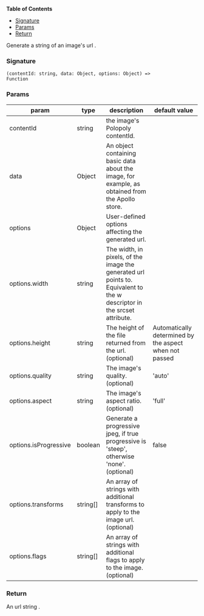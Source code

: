 <!-- START doctoc generated TOC please keep comment here to allow auto update -->
<!-- DON'T EDIT THIS SECTION, INSTEAD RE-RUN doctoc TO UPDATE -->
**Table of Contents**

- [Signature](#signature)
- [Params](#params)
- [Return](#return)

<!-- END doctoc generated TOC please keep comment here to allow auto update -->

Generate a string of an image's url .

### Signature
<code>(contentId: string, data: Object, options: Object) => Function</code>

### Params
| param | type | description | default value |
|-------|------|-------------|---------------|
| contentId| string | the image's Polopoly contentId. |
| data| Object | An object containing basic data about the image, for example, as obtained from the Apollo store. |
| options | Object | User-defined options affecting the generated url.|  
| options.width | string | The width, in pixels, of the image the generated url points to. Equivalent to the w descriptor in the srcset attribute.|
| options.height | string | The height of the file returned from the url. (optional) | Automatically determined by the aspect when not passed | 
| options.quality | string | The image's quality. (optional) | 'auto' |
| options.aspect | string | The image's aspect ratio. (optional) | 'full' |
| options.isProgressive | boolean | Generate a progressive jpeg, if true progressive is 'steep', otherwise 'none'. (optional)|  false |
| options.transforms | string[] | An array of strings with additional transforms to apply to the image url. (optional)|
| options.flags | string[] | An array of strings with additional flags to apply to the image. (optional)|

### Return
An url string .
 

